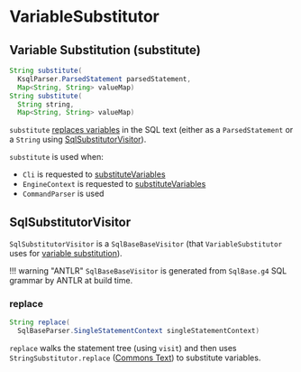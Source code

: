 # VariableSubstitutor

## <span id="substitute"> Variable Substitution (substitute)

```java
String substitute(
  KsqlParser.ParsedStatement parsedStatement,
  Map<String, String> valueMap)
String substitute(
  String string,
  Map<String, String> valueMap)
```

`substitute` [replaces variables](#replace) in the SQL text (either as a `ParsedStatement` or a `String` using [SqlSubstitutorVisitor](#SqlSubstitutorVisitor)).

`substitute` is used when:

* `Cli` is requested to [substituteVariables](../cli/Cli.md#substituteVariables)
* `EngineContext` is requested to [substituteVariables](../EngineContext.md#substituteVariables)
* `CommandParser` is used

## <span id="SqlSubstitutorVisitor"> SqlSubstitutorVisitor

`SqlSubstitutorVisitor` is a `SqlBaseBaseVisitor` (that `VariableSubstitutor` uses for [variable substitution](#substitute)).

!!! warning "ANTLR"
    `SqlBaseBaseVisitor` is generated from `SqlBase.g4` SQL grammar by ANTLR at build time.

### <span id="replace"> replace

```java
String replace(
  SqlBaseParser.SingleStatementContext singleStatementContext)
```

`replace` walks the statement tree (using `visit`) and then uses `StringSubstitutor.replace` ([Commons Text](https://commons.apache.org/proper/commons-text/javadocs/api-release/org/apache/commons/text/StringSubstitutor.html)) to substitute variables.
